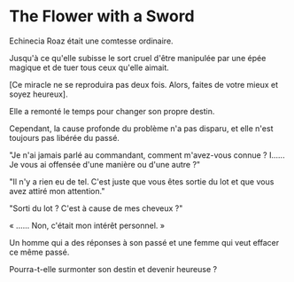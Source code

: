 # The Flower with a Sword
Echinecia Roaz était une comtesse ordinaire.

Jusqu'à ce qu'elle subisse le sort cruel d'être manipulée par une épée magique et de tuer tous ceux qu'elle aimait.

[Ce miracle ne se reproduira pas deux fois. Alors, faites de votre mieux et soyez heureux].

Elle a remonté le temps pour changer son propre destin.

Cependant, la cause profonde du problème n'a pas disparu, et elle n'est toujours pas libérée du passé.

"Je n'ai jamais parlé au commandant, comment m'avez-vous connue ? I...... Je vous ai offensée d'une manière ou d'une autre ?"

"Il n'y a rien eu de tel. C'est juste que vous êtes sortie du lot et que vous avez attiré mon attention."

"Sorti du lot ? C'est à cause de mes cheveux ?"

« ...... Non, c'était mon intérêt personnel. »

Un homme qui a des réponses à son passé et une femme qui veut effacer ce même passé.

Pourra-t-elle surmonter son destin et devenir heureuse ?
